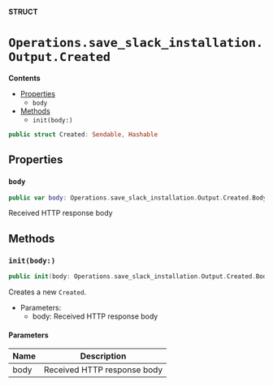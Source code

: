 **STRUCT**

# `Operations.save_slack_installation.Output.Created`

**Contents**

- [Properties](#properties)
  - `body`
- [Methods](#methods)
  - `init(body:)`

```swift
public struct Created: Sendable, Hashable
```

## Properties
### `body`

```swift
public var body: Operations.save_slack_installation.Output.Created.Body
```

Received HTTP response body

## Methods
### `init(body:)`

```swift
public init(body: Operations.save_slack_installation.Output.Created.Body)
```

Creates a new `Created`.

- Parameters:
  - body: Received HTTP response body

#### Parameters

| Name | Description |
| ---- | ----------- |
| body | Received HTTP response body |